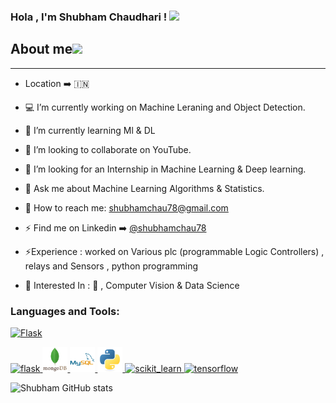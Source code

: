 ### Hola , I'm Shubham Chaudhari ! <img src="https://media.giphy.com/media/hvRJCLFzcasrR4ia7z/giphy.gif" width="25px"> 
## About me<img src="https://media.giphy.com/media/VgCDAzcKvsR6OM0uWg/giphy.gif" width="50">

------------------------------------------------------------------------------------------------------------------------------

- Location 	:arrow_right: :india:
- :computer: I’m currently working on Machine Leraning and Object Detection.
- :blue_book: I’m currently learning Ml & DL
- 👯 I’m looking to collaborate on YouTube.
- 🤔 I’m looking for an Internship in Machine Learning & Deep learning.
- 💬 Ask me about Machine Learning Algorithms & Statistics.
- 📧 How to reach me: shubhamchau78@gmail.com
- ⚡ Find me on Linkedin 	:arrow_right:  [@shubhamchau78](https://www.linkedin.com/in/shubham-chaudhari-3a7270176)

- ⚡Experience : worked on Various plc (programmable Logic Controllers) , relays and Sensors , python programming 
-  :pushpin: Interested In : :robot: , Computer Vision & Data Science

<h3 align="left">Languages and Tools:</h3>
<a href="https://www.mongodb.com/" target="_blank"> <img src="https://upload.wikimedia.org/wikipedia/commons/thumb/3/3c/Flask_logo.svg/1920px-Flask_logo.svg.png" alt="Flask" width="40" height="40"/> </a>
<p align="left"> <a href="https://flask.palletsprojects.com/" target="_blank"> <img src="https://www.vectorlogo.zone/logos/pocoo_flask/pocoo_flask-icon.svg" alt="flask" width="40" height="40"/> </a> 
<a href="https://www.mongodb.com/" target="_blank"> <img src="https://raw.githubusercontent.com/devicons/devicon/master/icons/mongodb/mongodb-original-wordmark.svg" alt="mongodb" width="40" height="40"/> </a>
<a href="https://www.mysql.com/" target="_blank"> <img src="https://raw.githubusercontent.com/devicons/devicon/master/icons/mysql/mysql-original-wordmark.svg" alt="mysql" width="40" height="40"/> </a>
<a href="https://www.python.org" target="_blank"> <img src="https://raw.githubusercontent.com/devicons/devicon/master/icons/python/python-original.svg" alt="python" width="40" height="40"/> </a> 
<a href="https://scikit-learn.org/" target="_blank"> <img src="https://upload.wikimedia.org/wikipedia/commons/0/05/Scikit_learn_logo_small.svg" alt="scikit_learn" width="40" height="40"/> </a> 
 <a href="https://scikit-learn.org/" target="_blank"> <img src="https://upload.wikimedia.org/wikipedia/commons/thumb/1/11/TensorFlowLogo.svg/1024px-TensorFlowLogo.svg.png" alt="tensorflow" width="40" height="40"/> </a> 
  
 

  


![Shubham GitHub stats](https://github-readme-stats.vercel.app/api?username=shubhamchau222&show_icons=true&theme=radical)


